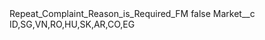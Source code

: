 <?xml version="1.0" encoding="UTF-8"?>
<CustomMetadata xmlns="http://soap.sforce.com/2006/04/metadata" xmlns:xsi="http://www.w3.org/2001/XMLSchema-instance" xmlns:xsd="http://www.w3.org/2001/XMLSchema">
    <label>Repeat_Complaint_Reason_is_Required_FM</label>
    <protected>false</protected>
    <values>
        <field>Market__c</field>
        <value xsi:type="xsd:string">ID,SG,VN,RO,HU,SK,AR,CO,EG</value>
    </values>
</CustomMetadata>

